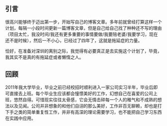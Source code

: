 ## 引言
很高兴能够终于迈出第一步，开始写自己的博客文章。多年前就曾经打算这样一个计划，每隔一小段时间更新一篇博客文章，但是自己给自己找了种种还不写的理由（项目太忙，我没时间/我还有更多重要的事情要做/我要陪老婆/我要学习，现在还不是时候），然后一不小心，已经过了四年了，这就是拖延症的力量。

恰好，在准备对深圳的离别之际，我觉得有必要真正是去实施这个计划了，毕竟，我其实不是真的有拖延症或者懒惰之人。

## 回顾
2011年我大学毕业，毕业之前已经校招时顺利进入一家公司实习半年，毕业后即可直接去上班。每个毕业生应该都会憧憬美好的工作，幻想自己在喜爱的公司上班，悠然自得。可惜现实往往太骨感，它会无情击碎每一个人的稚气和不成熟的想法以及见闻。公司并非想象的和他们自诩的那么美好，工作非百无聊赖，却也是打下手之类的简单重复性工作，并非有高深的理论需要学习，也不能把自己学习东西在实践中应用。
